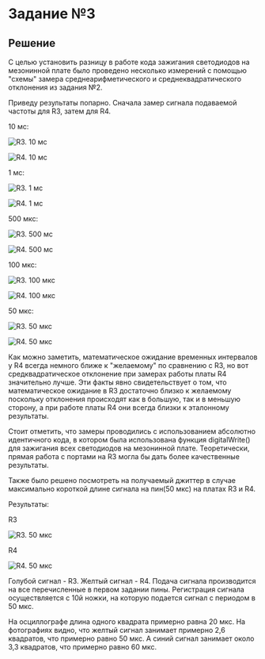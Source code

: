 # Задание №3

## Решение

С целью установить разницу в работе кода зажигания светодиодов на мезонинной плате было проведено несколько измерений 
с помощью "схемы" замера среднеарифметического и среднеквадратического отклонения из задания №2.

Приведу результаты попарно. Сначала замер сигнала подаваемой частоты для R3, затем для R4.

10 мс:

![R3. 10 мс ](/tasks/task03/images/R3_10ms.jpg)

![R4. 10 мс ](/tasks/task03/images/R4_10ms.jpg)

1 мс:

![R3. 1 мс ](/tasks/task03/images/R3_1ms.jpg)

![R4. 1 мс ](/tasks/task03/images/R4_1ms.jpg)

500 мкс:

![R3. 500 мс ](/tasks/task03/images/R3_500us.jpg)

![R4. 500 мс ](/tasks/task03/images/R4_500us.jpg)

100 мкс:

![R3. 100 мкс ](/tasks/task03/images/R3_100us.jpg)

![R4. 100 мкс ](/tasks/task03/images/R4_100us.jpg)

50 мкс:

![R3. 50 мкс ](/tasks/task03/images/R3_50us.jpg)

![R4. 50 мкс ](/tasks/task03/images/R4_50us.jpg)

Как можно заметить, математическое ожидание временных интервалов у R4 всегда немного ближе к "желаемому" по сравнению с R3,
но вот средквадратическое отклонение при замерах работы платы R4 значительно лучше. Эти факты явно свидетельствует о том, что
математическое ожидание в R3 достаточно близко к желаемому поскольку отклонения происходят как в большую, так и в меньшую сторону, 
а при работе платы R4 они всегда близки к эталонному результаты.

Стоит отметить, что замеры проводились с использованием абсолютно идентичного кода, в котором была использована функция digitalWrite()
для зажигания всех светодиодов на мезонинной плате. Теоретически, прямая работа с портами на R3 могла бы дать более качественные результаты.

Также было решено посмотреть на получаемый джиттер в случае максимально короткой длине сигнала на пин(50 мкс) на платах R3 и R4.

Результаты:

R3

![R3. 50 мкс ](/tasks/task03/images/R3_50us_1pin_osc.jpg)

R4

![R4. 50 мкс ](/tasks/task03/images/R4_50us_1pin_osc.jpg)

Голубой сигнал - R3. Желтый сигнал - R4. Подача сигнала производится на все перечисленные в первом задании пины. Регистрация сигнала осуществляется с 10й ножки, на которую подается сигнал с периодом в 50 мкс.

На осциллографе длина одного квадрата примерно равна 20 мкс. 
На фотографиях видно, что желтый сигнал занимает примерно 2,6 квадратов, что примерно равно 50 мкс. А синий сигнал занимает около 3,3 квадратов, что примерно равно 60 мкс.
